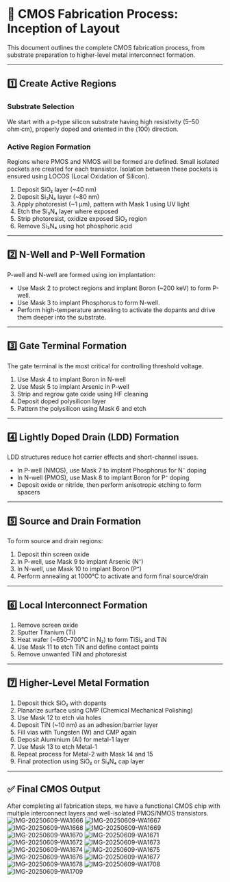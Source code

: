 # 🧪 CMOS Fabrication Process: Inception of Layout

This document outlines the complete CMOS fabrication process, from substrate preparation to higher-level metal interconnect formation.

---

## 1️⃣ Create Active Regions

### Substrate Selection
We start with a p-type silicon substrate having high resistivity (5–50 ohm·cm), properly doped and oriented in the ⟨100⟩ direction.

### Active Region Formation
Regions where PMOS and NMOS will be formed are defined. Small isolated pockets are created for each transistor. Isolation between these pockets is ensured using LOCOS (Local Oxidation of Silicon).

1. Deposit SiO₂ layer (~40 nm)
2. Deposit Si₃N₄ layer (~80 nm)
3. Apply photoresist (~1 µm), pattern with Mask 1 using UV light
4. Etch the Si₃N₄ layer where exposed
5. Strip photoresist, oxidize exposed SiO₂ region
6. Remove Si₃N₄ using hot phosphoric acid

---

## 2️⃣ N-Well and P-Well Formation

P-well and N-well are formed using ion implantation:

- Use Mask 2 to protect regions and implant Boron (~200 keV) to form P-well.
- Use Mask 3 to implant Phosphorus to form N-well.
- Perform high-temperature annealing to activate the dopants and drive them deeper into the substrate.

---

## 3️⃣ Gate Terminal Formation

The gate terminal is the most critical for controlling threshold voltage.

1. Use Mask 4 to implant Boron in N-well
2. Use Mask 5 to implant Arsenic in P-well
3. Strip and regrow gate oxide using HF cleaning
4. Deposit doped polysilicon layer
5. Pattern the polysilicon using Mask 6 and etch

---

## 4️⃣ Lightly Doped Drain (LDD) Formation

LDD structures reduce hot carrier effects and short-channel issues.

- In P-well (NMOS), use Mask 7 to implant Phosphorus for N⁻ doping
- In N-well (PMOS), use Mask 8 to implant Boron for P⁻ doping
- Deposit oxide or nitride, then perform anisotropic etching to form spacers

---

## 5️⃣ Source and Drain Formation

To form source and drain regions:

1. Deposit thin screen oxide
2. In P-well, use Mask 9 to implant Arsenic (N⁺)
3. In N-well, use Mask 10 to implant Boron (P⁺)
4. Perform annealing at 1000°C to activate and form final source/drain

---

## 6️⃣ Local Interconnect Formation

1. Remove screen oxide
2. Sputter Titanium (Ti)
3. Heat wafer (~650–700°C in N₂) to form TiSi₂ and TiN
4. Use Mask 11 to etch TiN and define contact points
5. Remove unwanted TiN and photoresist

---

## 7️⃣ Higher-Level Metal Formation

1. Deposit thick SiO₂ with dopants
2. Planarize surface using CMP (Chemical Mechanical Polishing)
3. Use Mask 12 to etch via holes
4. Deposit TiN (~10 nm) as an adhesion/barrier layer
5. Fill vias with Tungsten (W) and CMP again
6. Deposit Aluminium (Al) for metal-1 layer
7. Use Mask 13 to etch Metal-1
8. Repeat process for Metal-2 with Mask 14 and 15
9. Final protection using SiO₂ or Si₃N₄ cap layer

---

## ✅ Final CMOS Output

After completing all fabrication steps, we have a functional CMOS chip with multiple interconnect layers and well-isolated PMOS/NMOS transistors.
![IMG-20250609-WA1666](https://github.com/user-attachments/assets/129dc772-4480-4a2d-ba37-207ffa692d82)
![IMG-20250609-WA1667](https://github.com/user-attachments/assets/521952e5-dcd2-42f0-bf0e-a7a95f00f316)
![IMG-20250609-WA1668](https://github.com/user-attachments/assets/0433a736-9948-40d9-a79c-4ec18d47e0f6)
![IMG-20250609-WA1669](https://github.com/user-attachments/assets/c8a125d0-cb0c-4de0-807b-35105091dff0)
![IMG-20250609-WA1670](https://github.com/user-attachments/assets/e4043dca-59fd-47bc-a3fe-cd0aa8b8acb4)
![IMG-20250609-WA1671](https://github.com/user-attachments/assets/82ad22ea-5dc9-4398-97be-e4fc190b54f1)
![IMG-20250609-WA1672](https://github.com/user-attachments/assets/1eba4728-d0c1-451e-a22a-4844a054e2bd)
![IMG-20250609-WA1673](https://github.com/user-attachments/assets/d3606160-459b-4cbc-a21b-cb3a9777335d)
![IMG-20250609-WA1674](https://github.com/user-attachments/assets/89726fea-48b5-43b9-9749-f1ffcd3029fc)
![IMG-20250609-WA1675](https://github.com/user-attachments/assets/7fc6b507-2082-4bbd-b04b-c59dd71284fb)
![IMG-20250609-WA1676](https://github.com/user-attachments/assets/b9a290b9-0ffd-4662-8630-7365e9d511ce)
![IMG-20250609-WA1677](https://github.com/user-attachments/assets/3ae8581a-d11c-42c2-920c-36c9b9174a51)
![IMG-20250609-WA1678](https://github.com/user-attachments/assets/9407abdd-c46a-4e87-95c0-8f4b693040e9)
![IMG-20250609-WA1708](https://github.com/user-attachments/assets/a3531af1-6a76-45df-96c8-27ead680c74e)
![IMG-20250609-WA1709](https://github.com/user-attachments/assets/0bf8a4a3-03fc-4ae2-a776-e2d92c55e8f3)

